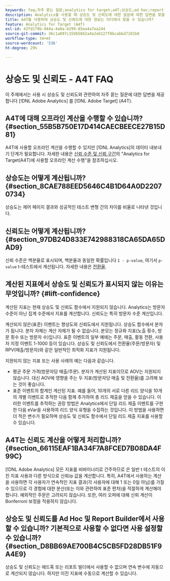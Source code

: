 ```yaml
---
keywords: faq;자주 묻는 질문;analytics for target;a4T;상승도;ad hoc;report builder;신뢰도
description: Analytics를 사용할 때 상승도 및 신뢰도에 대한 질문에 대한 답변을 찾을 수 있습니다 [!DNL Target] (A4T). A4T lets you use Analytics reporting for [!DNL Target] 활동.
title: A4T를 사용하여 상승도 및 신뢰도에 대한 정보는 어디에서 찾을 수 있습니까?
feature: Analytics for Target (A4T)
exl-id: 42fd179b-944a-4a0a-b299-85ea4a7ea244
source-git-commit: 36c1a897c159b5662a4a2a6127f8bcabbd7101b8
workflow-type: tm+mt
source-wordcount: '536'
ht-degree: 29%

---
```


# 상승도 및 신뢰도 - A4T FAQ

이 주제에서는 사용 시 상승도 및 신뢰도와 관련하여 자주 묻는 질문에 대한 답변을 제공합니다 [!DNL Adobe Analytics] 를 [!DNL Adobe Target] (A4T).

## A4T에 대해 오프라인 계산을 수행할 수 있습니까? {#section_55B5B750E17D414CAECBEECE27B15D81}

A4T에 사용할 오프라인 계산을 수행할 수 있지만 [!DNL Analytics]의 데이터 내보내기 단계가 필요합니다. 자세한 내용은 [신뢰 수준 및 신뢰 구간](/help/c-reports/conversion-rate.md#concept_0D0002A1EBDF420E9C50E2A46F36629B)의 &quot;Analytics for Target(A4T)에 사용할 오프라인 계산 수행&quot;을 참조하십시오.

## 상승도는 어떻게 계산됩니까? {#section_8CAE788EED5646C4B1D64A0D22070734}

상승도는 제어 페이지 결과와 성공적인 테스트 변형 간의 차이를 비율로 나타낸 것입니다.

## 신뢰도는 어떻게 계산됩니까? {#section_97DB24D833E742988318CA65DA65DAD9}

신뢰 수준은 백분율로 표시되며, 백분율과 동일한 확률입니다 `1 - p-value`, 여기서 `p-value` t-테스트에서 계산됩니다. 자세한 내용은 [전환율](/help/c-reports/conversion-rate.md#concept_0D0002A1EBDF420E9C50E2A46F36629B).

## 계산된 지표에서 상승도 및 신뢰도가 표시되지 않는 이유는 무엇입니까? {#lift-confidence}

계산된 지표는 현재 상승도 및 신뢰도 함수에서 지원되지 않습니다. Analytics는 방문자 수준이 아닌 집계 수준에서 지표를 계산합니다. 신뢰도는 특히 방문자 수준 계산입니다.

계산되지 않은(표준) 이벤트는 향상도와 신뢰도에서 지원됩니다. 상승도 함수에서 분자가 됩니다. 분자 자체는 계산 자체가 될 수 없습니다. 분모는 정규화 지표(노출 횟수, 방문 횟수 또는 방문자 수)입니다. 표준 이벤트의 일부 예에는 주문, 매출, 활동 전환, 사용자 지정 이벤트 1-1000 등이 있습니다. 상승도 및 신뢰도에서 전환율(주문/방문자) 및 RPV(매출/방문자)와 같은 일반적인 최적화 지표가 지원됩니다.

지원되지 않는 지표 또는 사용 사례의 예는 다음과 같습니다.

* 평균 주문 가격(방문자당 매출/주문). 분자가 계산된 지표이므로 AOV는 지원되지 않습니다. 대신 AOV에 영향을 주는 두 지표(방문자당 매출 및 전환율)를 고려해 보는 것이 좋습니다.
* 표준 이벤트의 합계인 계산된 지표. 예를 들어, 10개의 서로 다른 리드 양식을 10개의 개별 이벤트로 추적한 다음 함께 추가하여 총 리드 제출을 얻을 수 있습니다. 이러한 이벤트를 추적하는 권장 방법은 Analytics에서 단일 리드 제출 이벤트를 구현한 다음 eVar을 사용하여 리드 양식 유형을 수집하는 것입니다. 이 방법을 사용하면 더 적은 변수가 필요하며 상승도 및 신뢰도 함수에서 단일 리드 제출 지표를 사용할 수 있습니다.

## A4T는 신뢰도 계산을 어떻게 처리합니까? {#section_66115EAF1BA34F7A8FCED7B08DA4F99C}

[!DNL Adobe Analytics] 모든 지표를 비바이너리로 간주하므로 은 일반 t 테스트의 이진 지표 사용과 다른 방식으로 신뢰/p 값을 계산합니다. 특히, A4T에서 사용하는 계산을 사용하면 각 사용자가 연속적인 지표 결과(각 사용자에 대해 1 또는 0일 아님)를 가질 수 있으므로 각 경험에 대한 분산(또는 이와 관련하여 표준 편차)을 적절하게 계산해야 합니다. 예외적인 주문은 고려되지 않습니다. 또한, 여러 오퍼에 대해 신뢰 계산이 Bonferroni 보정을 적용하지 않습니다.

## 상승도 및 신뢰도를 Ad Hoc 및 Report Builder에서 사용할 수 있습니까? 기본적으로 사용할 수 없다면 사용 설정할 수 있습니까? {#section_D8BB69AE700B4C5CB5FD28DB51F9A4E9}

상승도 및 신뢰도는 애드혹 또는 리포트 빌더에서 사용할 수 없으며 연속 변수에 자동으로 계산되지 않습니다. 하지만 이진 지표에 수동으로 계산할 수 있습니다.
